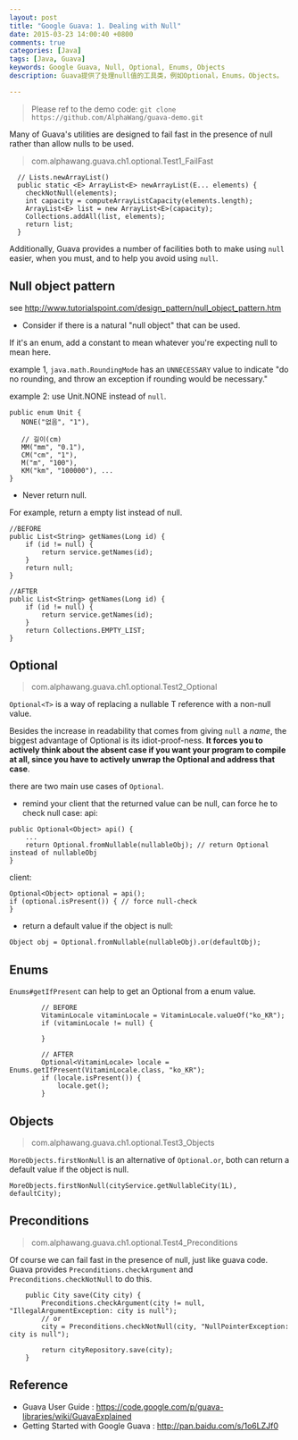 ```yaml
---
layout: post
title: "Google Guava: 1. Dealing with Null"
date: 2015-03-23 14:00:40 +0800
comments: true
categories: [Java]
tags: [Java, Guava]  
keywords: Google Guava, Null, Optional, Enums, Objects  
description: Guava提供了处理null值的工具类，例如Optional，Enums，Objects。

---
```


> Please ref to the demo code: `git clone https://github.com/AlphaWang/guava-demo.git`


Many of Guava's utilities are designed to fail fast in the presence of null rather than allow nulls to be used. 
> com.alphawang.guava.ch1.optional.Test1_FailFast

```
  // Lists.newArrayList()
  public static <E> ArrayList<E> newArrayList(E... elements) {
    checkNotNull(elements); 
    int capacity = computeArrayListCapacity(elements.length);
    ArrayList<E> list = new ArrayList<E>(capacity);
    Collections.addAll(list, elements);
    return list;
  }

```

Additionally, Guava provides a number of facilities both to make using `null` easier, when you must, and to help you avoid using `null`.

<!--more-->

## Null object pattern
see http://www.tutorialspoint.com/design_pattern/null_object_pattern.htm

- Consider if there is a natural "null object" that can be used. 

If it's an enum, add a constant to mean whatever you're expecting null to mean here. 

example 1, `java.math.RoundingMode` has an `UNNECESSARY` value to indicate "do no rounding, and throw an exception if rounding would be necessary."

example 2: use Unit.NONE instead of `null`.
```
public enum Unit {
   NONE("없음", "1"),

   // 길이(cm)
   MM("mm", "0.1"),
   CM("cm", "1"),
   M("m", "100"),
   KM("km", "100000"), ...
}
```

- Never return null. 

For example, return a empty list instead of null.
```
//BEFORE
public List<String> getNames(Long id) {
	if (id != null) {
	    return service.getNames(id);
	}
	return null;
}

//AFTER
public List<String> getNames(Long id) {
	if (id != null) {
	    return service.getNames(id);
	}
	return Collections.EMPTY_LIST;
}

```


## Optional

> com.alphawang.guava.ch1.optional.Test2_Optional

`Optional<T>` is a way of replacing a nullable T reference with a non-null value. 

Besides the increase in readability that comes from giving `null` a *name*, the biggest advantage of Optional is its idiot-proof-ness. **It forces you to actively think about the absent case if you want your program to compile at all, since you have to actively unwrap the Optional and address that case**. 

there are two main use cases of `Optional`.

- remind your client that the returned value can be null, can force he to check null case:
api:

```
public Optional<Object> api() {
    ...
    return Optional.fromNullable(nullableObj); // return Optional instead of nullableObj
}
```
client:
```
Optional<Object> optional = api();
if (optional.isPresent()) { // force null-check
} 
```

- return a default value if the object is null:

```
Object obj = Optional.fromNullable(nullableObj).or(defaultObj);
```

## Enums

`Enums#getIfPresent` can help to get an Optional<Enum> from a enum value.

```
        // BEFORE
        VitaminLocale vitaminLocale = VitaminLocale.valueOf("ko_KR");
        if (vitaminLocale != null) {

        }

        // AFTER
        Optional<VitaminLocale> locale = Enums.getIfPresent(VitaminLocale.class, "ko_KR");
        if (locale.isPresent()) {
            locale.get();
        }
```

## Objects

> com.alphawang.guava.ch1.optional.Test3_Objects

`MoreObjects.firstNonNull` is an alternative of `Optional.or`, both can return a default value if the object is null.

```
MoreObjects.firstNonNull(cityService.getNullableCity(1L), defaultCity);
```


## Preconditions

> com.alphawang.guava.ch1.optional.Test4_Preconditions

Of course we can fail fast in the presence of null, just like guava code. Guava provides `Preconditions.checkArgument` and `Preconditions.checkNotNull` to do this.

```
    public City save(City city) {
        Preconditions.checkArgument(city != null, "IllegalArgumentException: city is null");
        // or
        city = Preconditions.checkNotNull(city, "NullPointerException: city is null");

        return cityRepository.save(city);
    }
```


## Reference
- Guava User Guide : https://code.google.com/p/guava-libraries/wiki/GuavaExplained
- Getting Started with Google Guava : http://pan.baidu.com/s/1o6LZJf0 



